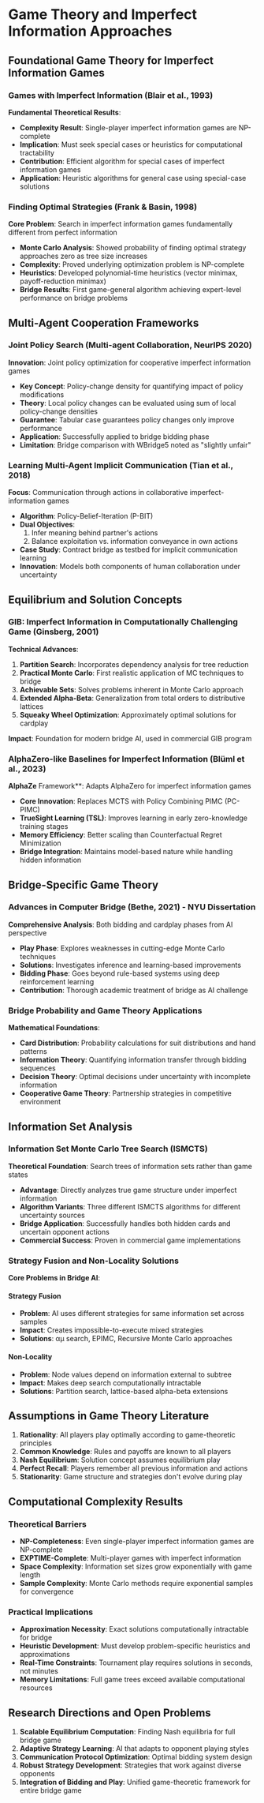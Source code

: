 # Game Theory and Imperfect Information Approaches

## Foundational Game Theory for Imperfect Information Games

### Games with Imperfect Information (Blair et al., 1993)
**Fundamental Theoretical Results**:
- **Complexity Result**: Single-player imperfect information games are NP-complete
- **Implication**: Must seek special cases or heuristics for computational tractability
- **Contribution**: Efficient algorithm for special cases of imperfect information games
- **Application**: Heuristic algorithms for general case using special-case solutions

### Finding Optimal Strategies (Frank & Basin, 1998)  
**Core Problem**: Search in imperfect information games fundamentally different from perfect information
- **Monte Carlo Analysis**: Showed probability of finding optimal strategy approaches zero as tree size increases
- **Complexity**: Proved underlying optimization problem is NP-complete
- **Heuristics**: Developed polynomial-time heuristics (vector minimax, payoff-reduction minimax)
- **Bridge Results**: First game-general algorithm achieving expert-level performance on bridge problems

## Multi-Agent Cooperation Frameworks

### Joint Policy Search (Multi-agent Collaboration, NeurIPS 2020)
**Innovation**: Joint policy optimization for cooperative imperfect information games
- **Key Concept**: Policy-change density for quantifying impact of policy modifications
- **Theory**: Local policy changes can be evaluated using sum of local policy-change densities  
- **Guarantee**: Tabular case guarantees policy changes only improve performance
- **Application**: Successfully applied to bridge bidding phase
- **Limitation**: Bridge comparison with WBridge5 noted as "slightly unfair"

### Learning Multi-Agent Implicit Communication (Tian et al., 2018)
**Focus**: Communication through actions in collaborative imperfect-information games
- **Algorithm**: Policy-Belief-Iteration (P-BIT)
- **Dual Objectives**:
  1. Infer meaning behind partner's actions  
  2. Balance exploitation vs. information conveyance in own actions
- **Case Study**: Contract bridge as testbed for implicit communication learning
- **Innovation**: Models both components of human collaboration under uncertainty

## Equilibrium and Solution Concepts

### GIB: Imperfect Information in Computationally Challenging Game (Ginsberg, 2001)
**Technical Advances**:
1. **Partition Search**: Incorporates dependency analysis for tree reduction
2. **Practical Monte Carlo**: First realistic application of MC techniques to bridge
3. **Achievable Sets**: Solves problems inherent in Monte Carlo approach
4. **Extended Alpha-Beta**: Generalization from total orders to distributive lattices  
5. **Squeaky Wheel Optimization**: Approximately optimal solutions for cardplay

**Impact**: Foundation for modern bridge AI, used in commercial GIB program

### AlphaZero-like Baselines for Imperfect Information (Blüml et al., 2023)
**AlphaZe** Framework**: Adapts AlphaZero for imperfect information games
- **Core Innovation**: Replaces MCTS with Policy Combining PIMC (PC-PIMC)
- **TrueSight Learning (TSL)**: Improves learning in early zero-knowledge training stages
- **Memory Efficiency**: Better scaling than Counterfactual Regret Minimization
- **Bridge Integration**: Maintains model-based nature while handling hidden information

## Bridge-Specific Game Theory

### Advances in Computer Bridge (Bethe, 2021) - NYU Dissertation
**Comprehensive Analysis**: Both bidding and cardplay phases from AI perspective
- **Play Phase**: Explores weaknesses in cutting-edge Monte Carlo techniques
- **Solutions**: Investigates inference and learning-based improvements
- **Bidding Phase**: Goes beyond rule-based systems using deep reinforcement learning
- **Contribution**: Thorough academic treatment of bridge as AI challenge

### Bridge Probability and Game Theory Applications
**Mathematical Foundations**:
- **Card Distribution**: Probability calculations for suit distributions and hand patterns
- **Information Theory**: Quantifying information transfer through bidding sequences
- **Decision Theory**: Optimal decisions under uncertainty with incomplete information
- **Cooperative Game Theory**: Partnership strategies in competitive environment

## Information Set Analysis

### Information Set Monte Carlo Tree Search (ISMCTS)
**Theoretical Foundation**: Search trees of information sets rather than game states
- **Advantage**: Directly analyzes true game structure under imperfect information
- **Algorithm Variants**: Three different ISMCTS algorithms for different uncertainty sources
- **Bridge Application**: Successfully handles both hidden cards and uncertain opponent actions
- **Commercial Success**: Proven in commercial game implementations

### Strategy Fusion and Non-Locality Solutions
**Core Problems in Bridge AI**:

#### Strategy Fusion
- **Problem**: AI uses different strategies for same information set across samples
- **Impact**: Creates impossible-to-execute mixed strategies
- **Solutions**: αμ search, EPIMC, Recursive Monte Carlo approaches

#### Non-Locality  
- **Problem**: Node values depend on information external to subtree
- **Impact**: Makes deep search computationally intractable
- **Solutions**: Partition search, lattice-based alpha-beta extensions

## Assumptions in Game Theory Literature

1. **Rationality**: All players play optimally according to game-theoretic principles
2. **Common Knowledge**: Rules and payoffs are known to all players
3. **Nash Equilibrium**: Solution concept assumes equilibrium play
4. **Perfect Recall**: Players remember all previous information and actions
5. **Stationarity**: Game structure and strategies don't evolve during play

## Computational Complexity Results

### Theoretical Barriers
- **NP-Completeness**: Even single-player imperfect information games are NP-complete
- **EXPTIME-Complete**: Multi-player games with imperfect information  
- **Space Complexity**: Information set sizes grow exponentially with game length
- **Sample Complexity**: Monte Carlo methods require exponential samples for convergence

### Practical Implications
- **Approximation Necessity**: Exact solutions computationally intractable for bridge
- **Heuristic Development**: Must develop problem-specific heuristics and approximations
- **Real-Time Constraints**: Tournament play requires solutions in seconds, not minutes
- **Memory Limitations**: Full game trees exceed available computational resources

## Research Directions and Open Problems

1. **Scalable Equilibrium Computation**: Finding Nash equilibria for full bridge game
2. **Adaptive Strategy Learning**: AI that adapts to opponent playing styles
3. **Communication Protocol Optimization**: Optimal bidding system design
4. **Robust Strategy Development**: Strategies that work against diverse opponents
5. **Integration of Bidding and Play**: Unified game-theoretic framework for entire bridge game
